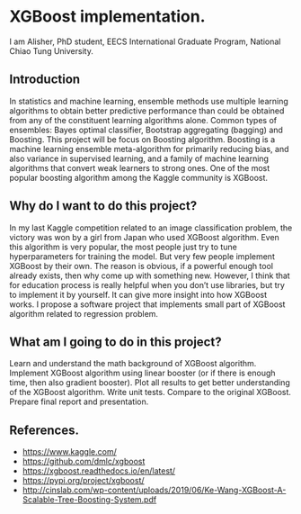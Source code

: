 # XGBoost implementation.

I am Alisher, PhD student, EECS International Graduate Program, National Chiao Tung University.

## Introduction
In statistics and machine learning, ensemble methods use multiple learning algorithms to obtain better predictive performance than could be obtained from any of the constituent learning algorithms alone. Common types of ensembles: Bayes optimal classifier, Bootstrap aggregating (bagging) and Boosting. This project will be focus on Boosting algorithm. Boosting is a machine learning ensemble meta-algorithm for primarily reducing bias, and also variance in supervised learning, and a family of machine learning algorithms that convert weak learners to strong ones. One of the most popular boosting algorithm among the Kaggle community is XGBoost. 

## Why do I want to do this project?
In my last Kaggle competition related to an image classification problem, the victory was won by a girl from Japan who used XGBoost algorithm. Even this algorithm is very popular, the most people just try to tune hyperparameters for training the model. But very few people implement XGBoost by their own. The reason is obvious, if a powerful enough tool already exists, then why come up with something new.
However, I think that for education process is really helpful when you don’t use libraries, but try to implement it by yourself. It can give more insight into how XGBoost works.
I propose a software project that implements small part of XGBoost algorithm related to regression problem.

## What am I going to do in this project?
Learn and understand the math background of XGBoost algorithm.
Implement XGBoost algorithm using linear booster (or if there is enough time, then also gradient booster).
Plot all results to get better understanding of the XGBoost algorithm.
Write unit tests.
Compare to the original XGBoost.
Prepare final report and presentation.

## References.

- https://www.kaggle.com/
- https://github.com/dmlc/xgboost
- https://xgboost.readthedocs.io/en/latest/
- https://pypi.org/project/xgboost/
- http://cinslab.com/wp-content/uploads/2019/06/Ke-Wang-XGBoost-A-Scalable-Tree-Boosting-System.pdf
